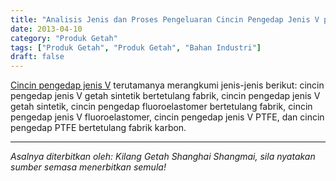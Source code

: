 ```yaml
---
title: "Analisis Jenis dan Proses Pengeluaran Cincin Pengedap Jenis V pada Tahun 2013"
date: 2013-04-10
category: "Produk Getah"
tags: ["Produk Getah", "Produk Getah", "Bahan Industri"]
draft: false
---
```


[Cincin pengedap jenis V](http://www.smpolymer.com/) terutamanya merangkumi jenis-jenis berikut: cincin pengedap jenis V getah sintetik bertetulang fabrik, cincin pengedap jenis V getah sintetik, cincin pengedap fluoroelastomer bertetulang fabrik, cincin pengedap jenis V fluoroelastomer, cincin pengedap jenis V PTFE, dan cincin pengedap PTFE bertetulang fabrik karbon.

---

*Asalnya diterbitkan oleh: Kilang Getah Shanghai Shangmai, sila nyatakan sumber semasa menerbitkan semula!*